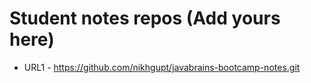 # Student notes repos (Add yours here)
- URL1 - https://github.com/nikhgupt/javabrains-bootcamp-notes.git
